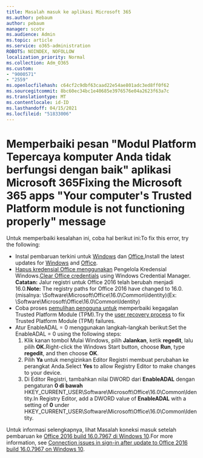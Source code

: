 ```yaml
---
title: Masalah masuk ke aplikasi Microsoft 365
ms.author: pebaum
author: pebaum
manager: scotv
ms.audience: Admin
ms.topic: article
ms.service: o365-administration
ROBOTS: NOINDEX, NOFOLLOW
localization_priority: Normal
ms.collection: Adm_O365
ms.custom:
- "9000571"
- "2559"
ms.openlocfilehash: c64cf2c9dbf63caad22e54ae801adc3ed8ff0f62
ms.sourcegitcommit: 8bc60ec34bc1e40685e3976576e04a2623f63a7c
ms.translationtype: MT
ms.contentlocale: id-ID
ms.lasthandoff: 04/15/2021
ms.locfileid: "51833006"
---
```

# <a name="fixing-the-microsoft-365-apps-your-computers-trusted-platform-module-is-not-functioning-properly-message"></a><span data-ttu-id="b9478-102">Memperbaiki pesan "Modul Platform Tepercaya komputer Anda tidak berfungsi dengan baik" aplikasi Microsoft 365</span><span class="sxs-lookup"><span data-stu-id="b9478-102">Fixing the Microsoft 365 apps "Your computer's Trusted Platform module is not functioning properly" message</span></span>

<span data-ttu-id="b9478-103">Untuk memperbaiki kesalahan ini, coba hal berikut ini:</span><span class="sxs-lookup"><span data-stu-id="b9478-103">To fix this error, try the following:</span></span>

- <span data-ttu-id="b9478-104">Instal pembaruan terkini untuk [Windows](https://support.microsoft.com/help/4027667/windows-10-update) dan [Office.](https://support.office.com/article/update-office-and-your-computer-with-microsoft-update-2ab296f3-7f03-43a2-8e50-46de917611c5)</span><span class="sxs-lookup"><span data-stu-id="b9478-104">Install the latest updates for [Windows](https://support.microsoft.com/help/4027667/windows-10-update) and [Office](https://support.office.com/article/update-office-and-your-computer-with-microsoft-update-2ab296f3-7f03-43a2-8e50-46de917611c5).</span></span>
- <span data-ttu-id="b9478-105">[Hapus kredensial Office menggunakan](https://docs.microsoft.com/office/troubleshoot/office-suite-issues/another-account-already-signed-in#step-4-clear-cached-credentials-on-the-computer) Pengelola Kredensial Windows.</span><span class="sxs-lookup"><span data-stu-id="b9478-105">[Clear Office credentials](https://docs.microsoft.com/office/troubleshoot/office-suite-issues/another-account-already-signed-in#step-4-clear-cached-credentials-on-the-computer) using Windows Credential Manager.</span></span><br/>
    <span data-ttu-id="b9478-106">**Catatan:** Jalur registri untuk Office 2016 telah berubah menjadi 16.0.</span><span class="sxs-lookup"><span data-stu-id="b9478-106">**Note:** The registry paths for Office 2016 have changed to 16.0.</span></span> <span data-ttu-id="b9478-107">(misalnya: \Software\Microsoft\Office\16.0\Common\Identity\)</span><span class="sxs-lookup"><span data-stu-id="b9478-107">(Ex: \Software\Microsoft\Office\16.0\Common\Identity\)</span></span>
- <span data-ttu-id="b9478-108">Coba proses [pemulihan pengguna untuk](https://docs.microsoft.com/office365/troubleshoot/administration/connection-issue-when-sign-in-office-2016#symptom-2) memperbaiki kegagalan Trusted Platform Module (TPM).</span><span class="sxs-lookup"><span data-stu-id="b9478-108">Try the [user recovery process](https://docs.microsoft.com/office365/troubleshoot/administration/connection-issue-when-sign-in-office-2016#symptom-2) to fix Trusted Platform Module (TPM) failures.</span></span>
- <span data-ttu-id="b9478-109">Atur EnableADAL = 0 menggunakan langkah-langkah berikut:</span><span class="sxs-lookup"><span data-stu-id="b9478-109">Set the EnableADAL = 0 using the following steps:</span></span>  
    1. <span data-ttu-id="b9478-110">Klik kanan tombol Mulai Windows, pilih **Jalankan**, ketik **regedit**, lalu pilih **OK.**</span><span class="sxs-lookup"><span data-stu-id="b9478-110">Right-click the Windows Start button, choose **Run**, type **regedit**, and then choose **OK**.</span></span>
    2. <span data-ttu-id="b9478-111">Pilih **Ya** untuk mengizinkan Editor Registri membuat perubahan ke perangkat Anda.</span><span class="sxs-lookup"><span data-stu-id="b9478-111">Select **Yes** to allow Registry Editor to make changes to your device.</span></span>
    3. <span data-ttu-id="b9478-112">Di Editor Registri, tambahkan nilai DWORD dari **EnableADAL** dengan pengaturan **0 di bawah** HKEY_CURRENT_USER\Software\Microsoft\Office\16.0\Common\Identity.</span><span class="sxs-lookup"><span data-stu-id="b9478-112">In Registry Editor, add a DWORD value of **EnableADAL** with a setting of **0** under HKEY_CURRENT_USER\Software\Microsoft\Office\16.0\Common\Identity.</span></span>

<span data-ttu-id="b9478-113">Untuk informasi selengkapnya, lihat Masalah koneksi masuk setelah pembaruan ke [Office 2016 build 16.0.7967 di Windows 10](https://docs.microsoft.com/office365/troubleshoot/administration/connection-issue-when-sign-in-office-2016).</span><span class="sxs-lookup"><span data-stu-id="b9478-113">For more information, see [Connection issues in sign-in after update to Office 2016 build 16.0.7967 on Windows 10](https://docs.microsoft.com/office365/troubleshoot/administration/connection-issue-when-sign-in-office-2016).</span></span>